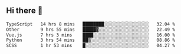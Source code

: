 ## Hi there 👋

<!--START_SECTION:waka-->

```txt
TypeScript   14 hrs 8 mins   ████████░░░░░░░░░░░░░░░░░   32.04 %
Other        9 hrs 55 mins   █████▓░░░░░░░░░░░░░░░░░░░   22.49 %
Vue.js       7 hrs 3 mins    ████░░░░░░░░░░░░░░░░░░░░░   16.00 %
Python       3 hrs 54 mins   ██▒░░░░░░░░░░░░░░░░░░░░░░   08.86 %
SCSS         1 hr 53 mins    █░░░░░░░░░░░░░░░░░░░░░░░░   04.27 %
```

<!--END_SECTION:waka-->

